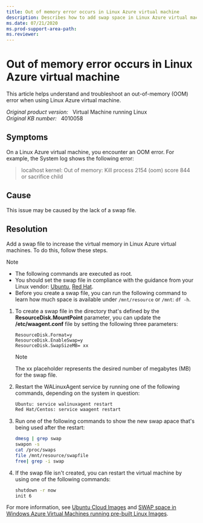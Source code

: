 ```yaml
---
title: Out of memory error occurs in Linux Azure virtual machine
description: Describes how to add swap space in Linux Azure virtual machines.
ms.date: 07/21/2020
ms.prod-support-area-path: 
ms.reviewer: 
---
```

# Out of memory error occurs in Linux Azure virtual machine

This article helps understand and troubleshoot an out-of-memory (OOM) error when using Linux Azure virtual machine.

_Original product version:_ &nbsp; Virtual Machine running Linux  
_Original KB number:_ &nbsp; 4010058

## Symptoms

On a Linux Azure virtual machine, you encounter an OOM error. For example, the System log shows the following error:

> localhost kernel: Out of memory: Kill process 2154 (oom) score 844 or sacrifice child

## Cause

This issue may be caused by the lack of a swap file.

## Resolution

Add a swap file to increase the virtual memory in Linux Azure virtual machines. To do this, follow these steps.

> [!NOTE]
> - The following commands are executed as root.
> - You should set the swap file in compliance with the guidance from your Linux vendor: [Ubuntu](https://help.ubuntu.com/community/SwapFaq), [Red Hat](https://access.redhat.com/documentation/en-US/red_hat_enterprise_linux/4/html/system_administration_guide/swap_space).
> - Before you create a swap file, you can run the following command to learn how much space is available under `/mnt/resource` or `/mnt`: `df -h`.

1. To create a swap file in the directory that's defined by the **ResourceDisk.MountPoint** parameter, you can update the **/etc/waagent.conf** file by setting the following three parameters:

    ```
    ResourceDisk.Format=y
    ResourceDisk.EnableSwap=y
    ResourceDisk.SwapSizeMB= xx
    ```

   > [!NOTE]
   > The xx placeholder represents the desired number of megabytes (MB) for the swap file.

2. Restart the WALinuxAgent service by running one of the following commands, depending on the system in question:

    ```bash
    Ubuntu: service walinuxagent restart
    Red Hat/Centos: service waagent restart
    ```

3. Run one of the following commands to show the new swap apace that's being used after the restart:

    ```bash
    dmesg | grep swap
    swapon -s
    cat /proc/swaps
    file /mnt/resource/swapfile
    free| grep -i swap
    ```

4. If the swap file isn't created, you can restart the virtual machine by using one of the following commands:

    ```bash
    shutdown -r now
    init 6
    ```

For more information, see [Ubuntu Cloud Images](https://cloud-images.ubuntu.com/) and [SWAP space in Windows Azure Virtual Machines running pre-built Linux Images](https://azure.microsoft.com/blog/swap-space-in-windows-azure-virtual-machines-running-pre-built-linux-images-part-1/).

